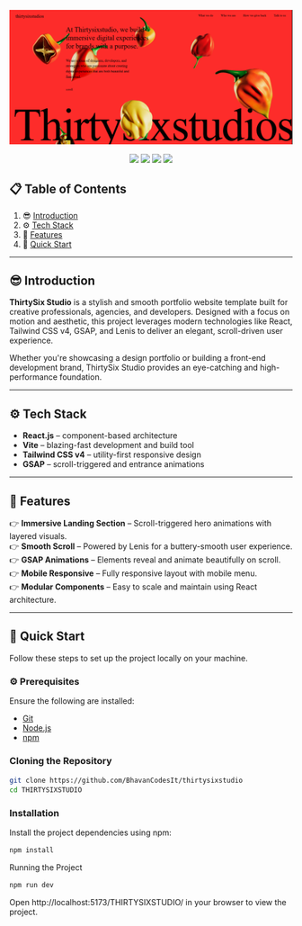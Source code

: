 ![ThirtySix Studio](/public/thirtysixstudio.png)

<p align="center">
 <img src="https://img.shields.io/badge/React-20232A?style=for-the-badge&logo=react&logoColor=61DAFB">
 <img src="https://img.shields.io/badge/Vite-646CFF?style=for-the-badge&logo=vite&logoColor=white">
 <img src="https://img.shields.io/badge/Tailwind_CSS-38B2AC?style=for-the-badge&logo=tailwind-css&logoColor=white">
 <img src="https://img.shields.io/badge/GSAP-Animation-88CE02?style=flat-square&logo=greensock&logoColor=white">
</p>

## 📋 Table of Contents

1. 😎 [Introduction](#-introduction)
2. ⚙️ [Tech Stack](#️-tech-stack)
3. 🚀 [Features](#-features)
4. 🔧 [Quick Start](#️-quick-start)

---

## 😎 Introduction

**ThirtySix Studio** is a stylish and smooth portfolio website template built for creative professionals, agencies, and developers. Designed with a focus on motion and aesthetic, this project leverages modern technologies like React, Tailwind CSS v4, GSAP, and Lenis to deliver an elegant, scroll-driven user experience.

Whether you're showcasing a design portfolio or building a front-end development brand, ThirtySix Studio provides an eye-catching and high-performance foundation.

---

## ⚙️ Tech Stack

- **React.js** – component-based architecture
- **Vite** – blazing-fast development and build tool
- **Tailwind CSS v4** – utility-first responsive design
- **GSAP** – scroll-triggered and entrance animations

---

## 🚀 Features

👉 **Immersive Landing Section** – Scroll-triggered hero animations with layered visuals.  
👉 **Smooth Scroll** – Powered by Lenis for a buttery-smooth user experience.  
👉 **GSAP Animations** – Elements reveal and animate beautifully on scroll.  
👉 **Mobile Responsive** – Fully responsive layout with mobile menu.  
👉 **Modular Components** – Easy to scale and maintain using React architecture.

---

## 🔧 Quick Start

Follow these steps to set up the project locally on your machine.

### ⚙️ Prerequisites

Ensure the following are installed:

- [Git](https://git-scm.com/)
- [Node.js](https://nodejs.org/)
- [npm](https://www.npmjs.com/)

### Cloning the Repository

```sh
git clone https://github.com/BhavanCodesIt/thirtysixstudio
cd THIRTYSIXSTUDIO
```

### Installation

Install the project dependencies using npm:

```sh
npm install
```

Running the Project

```sh
npm run dev
```

Open http://localhost:5173/THIRTYSIXSTUDIO/ in your browser to view the project.
